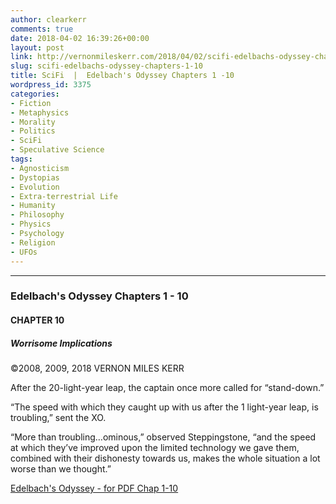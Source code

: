 ```yaml
---
author: clearkerr
comments: true
date: 2018-04-02 16:39:26+00:00
layout: post
link: http://vernonmileskerr.com/2018/04/02/scifi-edelbachs-odyssey-chapters-1-10/
slug: scifi-edelbachs-odyssey-chapters-1-10
title: SciFi  |  Edelbach's Odyssey Chapters 1 -10
wordpress_id: 3375
categories:
- Fiction
- Metaphysics
- Morality
- Politics
- SciFi
- Speculative Science
tags:
- Agnosticism
- Dystopias
- Evolution
- Extra-terrestrial Life
- Humanity
- Philosophy
- Physics
- Psychology
- Religion
- UFOs
---
```


* * *





### Edelbach's Odyssey Chapters 1 - 10




#### CHAPTER 10




##### Worrisome Implications


©2008, 2009, 2018 VERNON MILES KERR

After the 20-light-year leap, the captain once more called for “stand-down.”

“The speed with which they caught up with us after the 1 light-year leap, is troubling,” sent the XO.

“More than troubling…ominous,” observed Steppingstone, “and the speed at which they’ve improved upon the limited technology we gave them, combined with their dishonesty towards us, makes the whole situation a lot worse than we thought.”

[Edelbach's Odyssey - for PDF Chap 1-10](https://vernonmileskerr.files.wordpress.com/2018/04/edelbachs-odyssey-for-pdf-chap-1-10.pdf)
